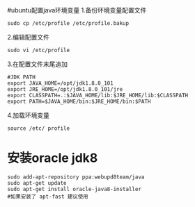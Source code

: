 #ubuntu配置java环境变量
1.备份环境变量配置文件
```
sudo cp /etc/profile /etc/profile.bakup
```
2.编辑配置文件
```
sudo vi /etc/profile 
```
3.在配置文件末尾追加
```
#JDK PATH
export JAVA_HOME=/opt/jdk1.8.0_101
export JRE_HOME=/opt/jdk1.8.0_101/jre
export CLASSPATH=.:$JAVA_HOME/lib:$JRE_HOME/lib:$CLASSPATH
export PATH=$JAVA_HOME/bin:$JRE_HOME/bin:$PATH
```
4.加载环境变量
```
source /etc/ profile
```
# 安装oracle jdk8 
```
sudo add-apt-repository ppa:webupd8team/java
sudo apt-get update
sudo apt-get install oracle-java8-installer
#如果安装了 apt-fast 建议使用
```